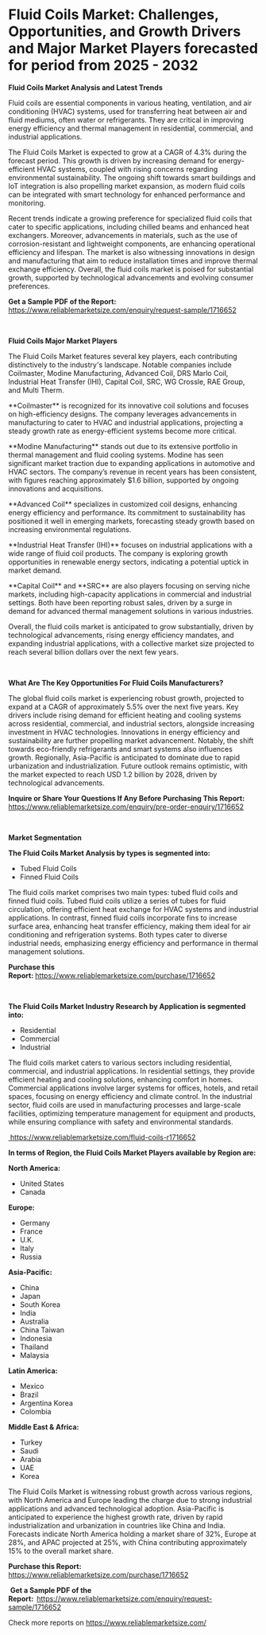 <p><h1>Fluid Coils Market: Challenges, Opportunities, and Growth Drivers and Major Market Players forecasted for period from 2025 - 2032</h1></p><p><strong>Fluid Coils Market Analysis and Latest Trends</strong></p>
<p><p>Fluid coils are essential components in various heating, ventilation, and air conditioning (HVAC) systems, used for transferring heat between air and fluid mediums, often water or refrigerants. They are critical in improving energy efficiency and thermal management in residential, commercial, and industrial applications. </p><p>The Fluid Coils Market is expected to grow at a CAGR of 4.3% during the forecast period. This growth is driven by increasing demand for energy-efficient HVAC systems, coupled with rising concerns regarding environmental sustainability. The ongoing shift towards smart buildings and IoT integration is also propelling market expansion, as modern fluid coils can be integrated with smart technology for enhanced performance and monitoring.</p><p>Recent trends indicate a growing preference for specialized fluid coils that cater to specific applications, including chilled beams and enhanced heat exchangers. Moreover, advancements in materials, such as the use of corrosion-resistant and lightweight components, are enhancing operational efficiency and lifespan. The market is also witnessing innovations in design and manufacturing that aim to reduce installation times and improve thermal exchange efficiency. Overall, the fluid coils market is poised for substantial growth, supported by technological advancements and evolving consumer preferences.</p></p>
<p><strong>Get a Sample PDF of the Report:&nbsp;</strong> <a href="https://www.reliablemarketsize.com/enquiry/request-sample/1716652?utm_campaign=2337&utm_medium=2&utm_source=Github&utm_content=ia&utm_term=25032025&utm_id=fluid-coils">https://www.reliablemarketsize.com/enquiry/request-sample/1716652</a></p>
<p>&nbsp;</p>
<p><strong>Fluid Coils Major Market Players</strong></p>
<p><p>The Fluid Coils Market features several key players, each contributing distinctively to the industry's landscape. Notable companies include Coilmaster, Modine Manufacturing, Advanced Coil, DRS Marlo Coil, Industrial Heat Transfer (IHI), Capital Coil, SRC, WG Crossle, RAE Group, and Multi Therm.</p><p>**Coilmaster** is recognized for its innovative coil solutions and focuses on high-efficiency designs. The company leverages advancements in manufacturing to cater to HVAC and industrial applications, projecting a steady growth rate as energy-efficient systems become more critical.</p><p>**Modine Manufacturing** stands out due to its extensive portfolio in thermal management and fluid cooling systems. Modine has seen significant market traction due to expanding applications in automotive and HVAC sectors. The company’s revenue in recent years has been consistent, with figures reaching approximately $1.6 billion, supported by ongoing innovations and acquisitions.</p><p>**Advanced Coil** specializes in customized coil designs, enhancing energy efficiency and performance. Its commitment to sustainability has positioned it well in emerging markets, forecasting steady growth based on increasing environmental regulations.</p><p>**Industrial Heat Transfer (IHI)** focuses on industrial applications with a wide range of fluid coil products. The company is exploring growth opportunities in renewable energy sectors, indicating a potential uptick in market demand.</p><p>**Capital Coil** and **SRC** are also players focusing on serving niche markets, including high-capacity applications in commercial and industrial settings. Both have been reporting robust sales, driven by a surge in demand for advanced thermal management solutions in various industries.</p><p>Overall, the fluid coils market is anticipated to grow substantially, driven by technological advancements, rising energy efficiency mandates, and expanding industrial applications, with a collective market size projected to reach several billion dollars over the next few years.</p></p>
<p>&nbsp;</p>
<p><strong>What Are The Key Opportunities For Fluid Coils Manufacturers?</strong></p>
<p><p>The global fluid coils market is experiencing robust growth, projected to expand at a CAGR of approximately 5.5% over the next five years. Key drivers include rising demand for efficient heating and cooling systems across residential, commercial, and industrial sectors, alongside increasing investment in HVAC technologies. Innovations in energy efficiency and sustainability are further propelling market advancement. Notably, the shift towards eco-friendly refrigerants and smart systems also influences growth. Regionally, Asia-Pacific is anticipated to dominate due to rapid urbanization and industrialization. Future outlook remains optimistic, with the market expected to reach USD 1.2 billion by 2028, driven by technological advancements.</p></p>
<p><strong>Inquire or Share Your Questions If Any Before Purchasing This Report:</strong> <a href="https://www.reliablemarketsize.com/enquiry/pre-order-enquiry/1716652?utm_campaign=2337&utm_medium=2&utm_source=Github&utm_content=ia&utm_term=25032025&utm_id=fluid-coils">https://www.reliablemarketsize.com/enquiry/pre-order-enquiry/1716652</a></p>
<p>&nbsp;</p>
<p><strong>Market Segmentation</strong></p>
<p><strong>The Fluid Coils Market Analysis by types is segmented into:</strong></p>
<p><ul><li>Tubed Fluid Coils</li><li>Finned Fluid Coils</li></ul></p>
<p><p>The fluid coils market comprises two main types: tubed fluid coils and finned fluid coils. Tubed fluid coils utilize a series of tubes for fluid circulation, offering efficient heat exchange for HVAC systems and industrial applications. In contrast, finned fluid coils incorporate fins to increase surface area, enhancing heat transfer efficiency, making them ideal for air conditioning and refrigeration systems. Both types cater to diverse industrial needs, emphasizing energy efficiency and performance in thermal management solutions.</p></p>
<p><strong>Purchase this Report:&nbsp;</strong><a href="https://www.reliablemarketsize.com/purchase/1716652?utm_campaign=2337&utm_medium=2&utm_source=Github&utm_content=ia&utm_term=25032025&utm_id=fluid-coils">https://www.reliablemarketsize.com/purchase/1716652</a></p>
<p>&nbsp;</p>
<p><strong>The Fluid Coils Market Industry Research by Application is segmented into:</strong></p>
<p><ul><li>Residential</li><li>Commercial</li><li>Industrial</li></ul></p>
<p><p>The fluid coils market caters to various sectors including residential, commercial, and industrial applications. In residential settings, they provide efficient heating and cooling solutions, enhancing comfort in homes. Commercial applications involve larger systems for offices, hotels, and retail spaces, focusing on energy efficiency and climate control. In the industrial sector, fluid coils are used in manufacturing processes and large-scale facilities, optimizing temperature management for equipment and products, while ensuring compliance with safety and environmental standards.</p></p>
<p><a href="https://www.reliablemarketsize.com/fluid-coils-r1716652?utm_campaign=2337&utm_medium=2&utm_source=Github&utm_content=ia&utm_term=25032025&utm_id=fluid-coils">&nbsp;https://www.reliablemarketsize.com/fluid-coils-r1716652</a></p>
<p><strong>In terms of Region, the Fluid Coils Market Players available by Region are:</strong></p>
<p>
    <p> <strong> North America: </strong>
        <ul>
            <li>United States</li>
            <li>Canada</li>
        </ul>
        </p> 
    <p> <strong> Europe: </strong>
        <ul>
            <li>Germany</li>
            <li>France</li>
            <li>U.K.</li>
            <li>Italy</li>
            <li>Russia</li>
        </ul>
        </p> 
    <p> <strong> Asia-Pacific: </strong>
        <ul>
            <li>China</li>
            <li>Japan</li>
            <li>South Korea</li>
            <li>India</li>
            <li>Australia</li>
            <li>China Taiwan</li>
            <li>Indonesia</li>
            <li>Thailand</li>
            <li>Malaysia</li>
        </ul>
        </p> 
    <p> <strong> Latin America: </strong>
        <ul>
            <li>Mexico</li>
            <li>Brazil</li>
            <li>Argentina Korea</li>
            <li>Colombia</li>
        </ul>
        </p> 
    <p> <strong> Middle East & Africa: </strong>
        <ul>
            <li>Turkey</li>
            <li>Saudi</li>
            <li>Arabia</li>
            <li>UAE</li>
            <li>Korea</li>
        </ul>
    </p>
    </p>
<p><p>The Fluid Coils Market is witnessing robust growth across various regions, with North America and Europe leading the charge due to strong industrial applications and advanced technological adoption. Asia-Pacific is anticipated to experience the highest growth rate, driven by rapid industrialization and urbanization in countries like China and India. Forecasts indicate North America holding a market share of 32%, Europe at 28%, and APAC projected at 25%, with China contributing approximately 15% to the overall market share.</p></p>
<p><strong>Purchase this Report: </strong><a href="https://www.reliablemarketsize.com/purchase/1716652?utm_campaign=2337&utm_medium=2&utm_source=Github&utm_content=ia&utm_term=25032025&utm_id=fluid-coils">https://www.reliablemarketsize.com/purchase/1716652</a></p>
<p>&nbsp;<strong>Get a Sample PDF of the Report:&nbsp;&nbsp;</strong><a href="https://www.reliablemarketsize.com/enquiry/request-sample/1716652?utm_campaign=2337&utm_medium=2&utm_source=Github&utm_content=ia&utm_term=25032025&utm_id=fluid-coils">https://www.reliablemarketsize.com/enquiry/request-sample/1716652</a></p>
<p><strong></strong></p>
<p>Check more reports on <a href="https://www.reliablemarketsize.com/?utm_campaign=2337&utm_medium=2&utm_source=Github&utm_content=ia&utm_term=25032025&utm_id=fluid-coils">https://www.reliablemarketsize.com/</a></p>